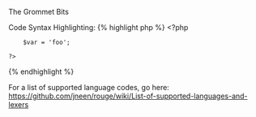 The Grommet Bits

Code Syntax Highlighting:
{% highlight php %}
    <?php 

        $var = 'foo';

    ?>
{% endhighlight %}

For a list of supported language codes, go here: https://github.com/jneen/rouge/wiki/List-of-supported-languages-and-lexers
